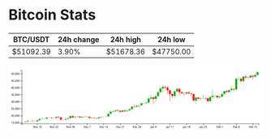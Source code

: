 # Bitcoin Stats

BTC/USDT|24h change|24h high|24h low|
|---|---|---|---|
|$51092.39|3.90%|$51678.36|$47750.00|

<img src="./chart.svg">
